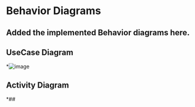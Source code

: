 # Behavior Diagrams
## Added the implemented Behavior diagrams here.

## UseCase Diagram
*![image](https://user-images.githubusercontent.com/77241236/124749505-f0c14b80-df41-11eb-971f-b8b5978a79c1.png)

## Activity Diagram
*##
